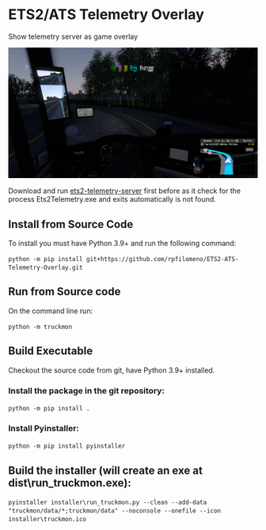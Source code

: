 # ETS2/ATS Telemetry Overlay
 Show telemetry server as game overlay

![Alt text](truckmon.png)

Download and run [ets2-telemetry-server](https://github.com/Funbit/ets2-telemetry-server) first before as it check for the process Ets2Telemetry.exe and exits automatically is not found.

## Install from Source Code
To install you must have Python 3.9+ and run the following command:

``python -m pip install git+https://github.com/rpfilomeno/ETS2-ATS-Telemetry-Overlay.git``

## Run from Source code
On the command line run:

``python -m truckmon``

## Build Executable
Checkout the source code from git, have Python 3.9+ installed.

### Install the package in the git repository:

``python -m pip install .``

### Install Pyinstaller:

``python -m pip install pyinstaller``

## Build the installer (will create an exe at dist\run_truckmon.exe):

``pyinstaller installer\run_truckmon.py --clean --add-data "truckmon/data/*;truckmon/data" --noconsole --onefile --icon installer\truckmon.ico``

